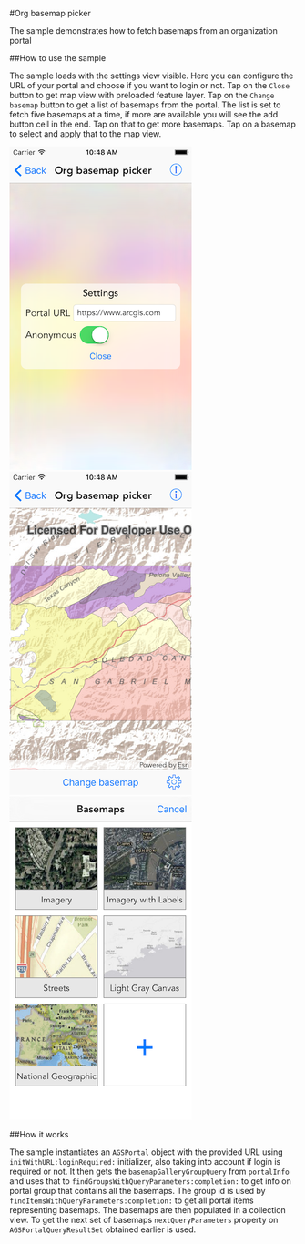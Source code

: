 #Org basemap picker

The sample demonstrates how to fetch basemaps from an organization portal 

##How to use the sample

The sample loads with the settings view visible. Here you can configure the URL of your portal and choose if you want to login or not. Tap on the `Close` button to get map view with preloaded feature layer. Tap on the `Change basemap` button to get a list of basemaps from the portal. The list is set to fetch five basemaps at a time, if more are available you will see the add button cell in the end. Tap on that to get more basemaps. Tap on a basemap to select and apply that to the map view.

![](image1.png)
![](image2.png)
![](image3.png)

##How it works

The sample instantiates an `AGSPortal` object with the provided URL using `initWithURL:loginRequired:` initializer, also taking into account if login is required or not. It then gets the `basemapGalleryGroupQuery` from `portalInfo` and uses that to `findGroupsWithQueryParameters:completion:` to get info on portal group that contains all the basemaps. The group id is used by `findItemsWithQueryParameters:completion:` to get all portal items representing basemaps. The basemaps are then populated in a collection view. To get the next set of basemaps `nextQueryParameters` property on `AGSPortalQueryResultSet` obtained earlier is used.





